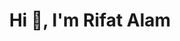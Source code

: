 <h1 align="center">Hi 👋, I'm Rifat Alam</h1>
<!--
**rrifat/rrifat** is a ✨ _special_ ✨ repository because its `README.md` (this file) appears on your GitHub profile.

Here are some ideas to get you started:

- 🌱 I’m currently learning ...
- 🤔 I’m looking for help with ...
- 📫 How to reach me: ...
- 😄 Pronouns: ...
- ⚡ Fun fact: ...
-->
- 🔭 I’m currently working on web technologies primarily in JavaScript, React.js, React Query etc.
- 👯 I’m looking to collaborate on projects mainly in JavaScript and React.js.
- 💬 Ask me about free resources for developers
